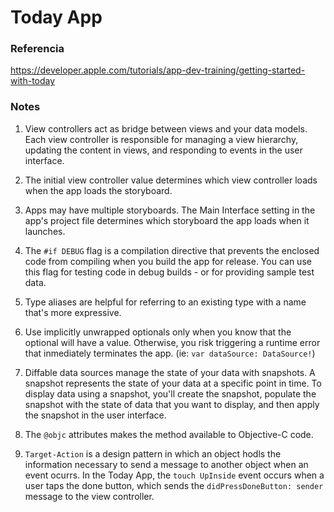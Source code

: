 # Today App

### Referencia

https://developer.apple.com/tutorials/app-dev-training/getting-started-with-today

### Notes

1. View controllers act as bridge between views and your data models. Each view controller is responsible for managing a view hierarchy, updating the content in views, and responding to events in the user interface.

2. The initial view controller value determines which view controller loads when the app loads the storyboard.

3. Apps may have multiple storyboards. The Main Interface setting in the app's project file determines which storyboard the app loads when it launches.

4. The `#if DEBUG` flag is a compilation directive that prevents the enclosed code from compiling when you build the app for release. You can use this flag for testing code in debug builds - or for providing sample test data.

5. Type aliases are helpful for referring to an existing type with a name that's more expressive.

6. Use implicitly unwrapped optionals only when you know that the optional will have a value. Otherwise, you risk triggering a runtime error that inmediately terminates the app. (ie: `var dataSource: DataSource!`)

7. Diffable data sources manage the state of your data with snapshots. A snapshot represents the state of your data at a specific point in time. To display data using a snapshot, you'll create the snapshot, populate the snapshot with the state of data that you want to display, and then apply the snapshot in the user interface.

8. The `@objc` attributes makes the method available to Objective-C code.

9. `Target-Action` is a design pattern in which an object hodls the information necessary to send a message to another object when an event ocurrs. In the Today App, the `touch UpInside` event occurs when a user taps the done button, which sends the `didPressDoneButton: sender` message to the view controller.
